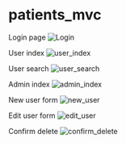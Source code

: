 # patients_mvc

Login page
![Login](https://user-images.githubusercontent.com/93822251/234214994-dc1864d3-da01-48fd-9e4c-16d5fba2baa9.PNG)

User index
![user_index](https://user-images.githubusercontent.com/93822251/234215109-319505fc-2312-4033-8002-53f80c456983.PNG)

User search
![user_search](https://user-images.githubusercontent.com/93822251/234215139-268fb795-136a-4ac7-ba4a-88528a58bb25.PNG)

Admin index
![admin_index](https://user-images.githubusercontent.com/93822251/234215175-f6669532-acee-4684-b64b-6ad72c3d1b93.PNG)

New user form
![new_user](https://user-images.githubusercontent.com/93822251/234215185-f3691254-7b7a-467a-ab23-51e626332baf.PNG)

Edit user form
![edit_user](https://user-images.githubusercontent.com/93822251/234215193-fc5ed9f9-4b0c-489a-ac70-26d21d9fd385.PNG)

Confirm delete
![confirm_delete](https://user-images.githubusercontent.com/93822251/234215199-2d5d046b-3f45-4f05-9676-363226d283c4.PNG)
